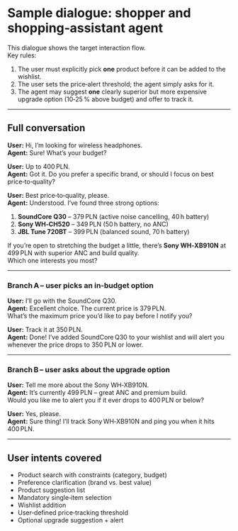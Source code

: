# Sample dialogue: shopper and shopping‑assistant agent

This dialogue shows the target interaction flow.  
Key rules:

1. The user must explicitly pick **one** product before it can be added to the wishlist.  
2. The user sets the price‑alert threshold; the agent simply asks for it.  
3. The agent may suggest **one** clearly superior but more expensive upgrade option (10‑25 % above budget) and offer to track it.

---

## Full conversation

**User:** Hi, I’m looking for wireless headphones.  
**Agent:** Sure! What’s your budget?  

**User:** Up to 400 PLN.  
**Agent:** Got it. Do you prefer a specific brand, or should I focus on best price‑to‑quality?  

**User:** Best price‑to‑quality, please.  
**Agent:** Understood. I’ve found three strong options:

1. **SoundCore Q30** – 379 PLN (active noise cancelling, 40 h battery)  
2. **Sony WH‑CH520** – 349 PLN (50 h battery, no ANC)  
3. **JBL Tune 720BT** – 399 PLN (balanced sound, 70 h battery)  

If you’re open to stretching the budget a little, there’s **Sony WH‑XB910N** at 499 PLN with superior ANC and build quality.  
Which one interests you most?

---

### Branch A – user picks an in‑budget option

**User:** I’ll go with the SoundCore Q30.  
**Agent:** Excellent choice. The current price is 379 PLN.  
What’s the maximum price you’d like to pay before I notify you?

**User:** Track it at 350 PLN.  
**Agent:** Done! I’ve added SoundCore Q30 to your wishlist and will alert you whenever the price drops to 350 PLN or lower.

---

### Branch B – user asks about the upgrade option

**User:** Tell me more about the Sony WH‑XB910N.  
**Agent:** It’s currently 499 PLN – great ANC and premium build.  
Would you like me to alert you if it ever drops to 400 PLN or below?

**User:** Yes, please.  
**Agent:** Sure thing! I’ll track Sony WH‑XB910N and ping you when it hits 400 PLN.

---

## User intents covered

- Product search with constraints (category, budget)  
- Preference clarification (brand vs. best value)  
- Product suggestion list  
- Mandatory single‑item selection  
- Wishlist addition  
- User‑defined price‑tracking threshold  
- Optional upgrade suggestion + alert
